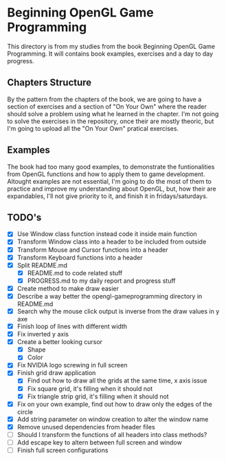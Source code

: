 # Beginning OpenGL Game Programming

This directory is from my studies from the book Beginning OpenGL Game Programming. It will contains book examples, exercises and a day to day progress.

## Chapters Structure

By the pattern from the chapters of the book, we are going to have a section of exercises and a section of "On Your Own" where the reader should solve a problem using what he learned in the chapter. I'm not going to solve the exercises in the repository, once their are mostly theoric, but I'm going to upload all the "On Your Own" pratical exercises.

## Examples

The book had too many good examples, to demonstrate the funtionalities from OpenGL functions and how to apply them to game development. Altought examples are not essential, I'm going to do the most of them to practice and improve my understanding about OpenGL, but, how their are expandables, I'll not give priority to it, and finish it in fridays/saturdays.

## TODO's

- [X] Use Window class function instead code it inside main function
- [X] Transform Window class into a header to be included from outside
- [X] Transform Mouse and Cursor functions into a header
- [X] Transform Keyboard functions into a header
- [X] Split README.md
    - [X] README.md to code related stuff
    - [X] PROGRESS.md to my daily report and progress stuff
- [X] Create method to make draw easier
- [X] Describe a way better the opengl-gameprogramming directory in README.md
- [X] Search why the mouse click output is inverse from the draw values in y axe
- [X] Finish loop of lines with different width
- [X] Fix inverted y axis
- [X] Create a better looking cursor
    - [X] Shape
    - [X] Color
- [X] Fix NVIDIA logo screwing in full screen
- [X] Finish grid draw application
    - [X] Find out how to draw all the grids at the same time, x axis issue
    - [X] Fix square grid, it's filling when it should not
    - [X] Fix triangle strip grid, it's filling when it should not
- [X] Fix on your own example, find out how to draw only the edges of the circle
- [X] Add string parameter on window creation to alter the window name
- [X] Remove unused dependencies from header files
- [ ] Should I transform the functions of all headers into class methods?
- [ ] Add escape key to altern between full screen and window
- [ ] Finish full screen configurations